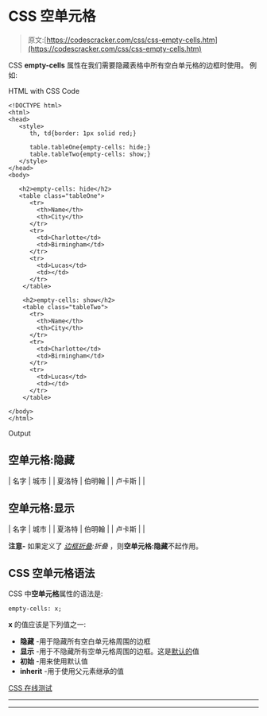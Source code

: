 # CSS 空单元格

> 原文:[https://codescracker.com/css/css-empty-cells.htm](https://codescracker.com/css/css-empty-cells.htm)

CSS **empty-cells** 属性在我们需要隐藏表格中所有空白单元格的边框时使用。 例如:

HTML with CSS Code

```
<!DOCTYPE html>
<html>
<head>
   <style>
      th, td{border: 1px solid red;}

      table.tableOne{empty-cells: hide;}
      table.tableTwo{empty-cells: show;}
   </style>
</head>
<body>

   <h2>empty-cells: hide</h2>
   <table class="tableOne">
      <tr>
        <th>Name</th>
        <th>City</th>
      </tr>
      <tr>
        <td>Charlotte</td>
        <td>Birmingham</td>
      </tr>
      <tr>
        <td>Lucas</td>
        <td></td>
      </tr>
    </table>

    <h2>empty-cells: show</h2>
    <table class="tableTwo">
      <tr>
        <th>Name</th>
        <th>City</th>
      </tr>
      <tr>
        <td>Charlotte</td>
        <td>Birmingham</td>
      </tr>
      <tr>
        <td>Lucas</td>
        <td></td>
      </tr>
    </table>

</body>
</html>
```

Output

## 空单元格:隐藏

| 名字 | 城市 |
| 夏洛特 | 伯明翰 |
| 卢卡斯 |  |

## 空单元格:显示

| 名字 | 城市 |
| 夏洛特 | 伯明翰 |
| 卢卡斯 |  |

**注意-** 如果定义了 *[边框折叠](/css/css-border-collapse.htm):折叠* ，则**空单元格:隐藏**不起作用。

## CSS 空单元格语法

CSS 中**空单元格**属性的语法是:

```
empty-cells: x;
```

**x** 的值应该是下列值之一:

*   **隐藏** -用于隐藏所有空白单元格周围的边框
*   **显示** -用于不隐藏所有空单元格周围的边框。这是<u>默认的</u>值
*   **初始** -用来使用默认值
*   **inherit** -用于使用父元素继承的值

[CSS 在线测试](/exam/showtest.php?subid=5)

* * *

* * *